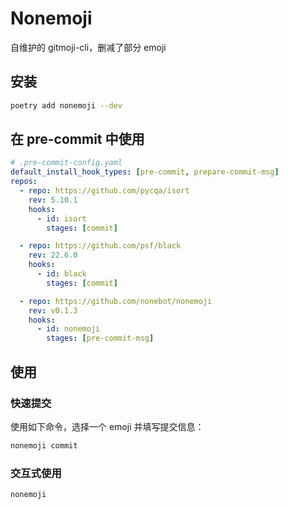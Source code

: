 # Nonemoji

自维护的 gitmoji-cli，删减了部分 emoji

## 安装

```bash
poetry add nonemoji --dev
```

## 在 pre-commit 中使用

```yaml
# .pre-commit-config.yaml
default_install_hook_types: [pre-commit, prepare-commit-msg]
repos:
  - repo: https://github.com/pycqa/isort
    rev: 5.10.1
    hooks:
      - id: isort
        stages: [commit]

  - repo: https://github.com/psf/black
    rev: 22.6.0
    hooks:
      - id: black
        stages: [commit]

  - repo: https://github.com/nonebot/nonemoji
    rev: v0.1.3
    hooks:
      - id: nonemoji
        stages: [pre-commit-msg]
```

## 使用

### 快速提交

使用如下命令，选择一个 emoji 并填写提交信息：

```bash
nonemoji commit
```

### 交互式使用

```bash
nonemoji
```
